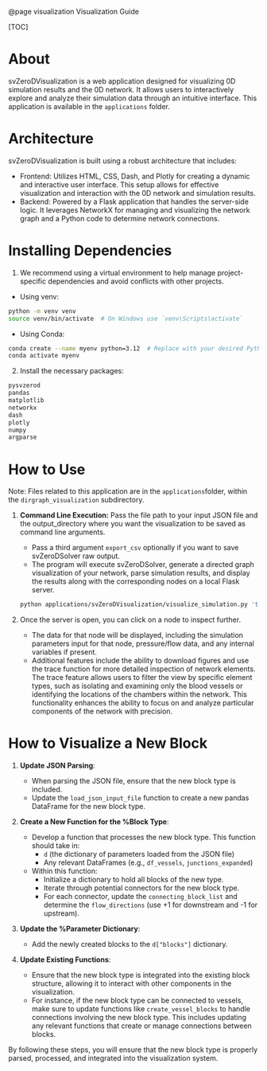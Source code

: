 @page visualization Visualization Guide

[TOC]

# About

svZeroDVisualization is a web application designed for visualizing 0D simulation results and the 0D network. It allows users to interactively explore and analyze their simulation data through an intuitive interface. 
This application is available in the  `applications` folder.


# Architecture
svZeroDVisualization is built using a robust architecture that includes:
- Frontend: Utilizes HTML, CSS, Dash, and Plotly for creating a dynamic and interactive user interface. This setup allows for effective visualization and interaction with the 0D network and simulation results.
- Backend: Powered by a Flask application that handles the server-side logic. It leverages NetworkX for managing and visualizing the network graph and a Python code to determine network connections.

# Installing Dependencies 
1. We recommend using a virtual environment to help manage project-specific 
dependencies and avoid conflicts with other projects.
- Using venv:
```bash
python -m venv venv
source venv/bin/activate  # On Windows use `venv\Scripts\activate`
```
- Using Conda:
```bash
conda create --name myenv python=3.12  # Replace with your desired Python version
conda activate myenv
```

2. Install the necessary packages:
```bash
pysvzerod
pandas
matplotlib
networkx
dash
plotly
numpy
argparse
```


# How to Use
Note: Files related to this application are in the `applications`folder, within the `dirgraph_visualization` subdirectory.

1. **Command Line Execution:** Pass the file path to your input JSON file and the output_directory where you want the visualization to be saved as command line arguments. 
    - Pass a third argument `export_csv` optionally if you want to save svZeroDSolver raw output.
    - The program will execute svZeroDSolver, generate a directed graph visualization of your network, parse simulation results, 
      and display the results along with the corresponding nodes on a local Flask server.

    ```bash
    python applications/svZeroDVisualization/visualize_simulation.py 'tests/cases/chamber_elastance_inductor.json' './output/circuit_img/dir_graph'
    ```

2. Once the server is open, you can click on a node to inspect further. 
    - The data for that node will be displayed, including the simulation parameters input for that node, pressure/flow data, and any internal variables if present. 
    - Additional features include the ability to download figures and use the trace function 
   for more detailed inspection of network elements. The trace feature allows users to filter the 
   view by specific element types, such as isolating and examining only the blood vessels or 
   identifying the locations of the chambers within the network. This functionality enhances the 
   ability to focus on and analyze particular components of the network with precision.

   
# How to Visualize a New Block
1. **Update JSON Parsing**:
   - When parsing the JSON file, ensure that the new block type is included. 
   - Update the `load_json_input_file` function to create a new pandas DataFrame for the new block type.

2. **Create a New Function for the %Block Type**:
   - Develop a function that processes the new block type. This function should take in:
     - `d` (the dictionary of parameters loaded from the JSON file)
     - Any relevant DataFrames (e.g., `df_vessels`, `junctions_expanded`)
   - Within this function:
     - Initialize a dictionary to hold all blocks of the new type.
     - Iterate through potential connectors for the new block type.
     - For each connector, update the `connecting_block_list` and determine the `flow_directions` (use +1 for downstream and -1 for upstream).

3. **Update the %Parameter Dictionary**:
   - Add the newly created blocks to the `d["blocks"]` dictionary.
   
4. **Update Existing Functions**:
   - Ensure that the new block type is integrated into the existing block structure, allowing it to interact with other components in the visualization.
   - For instance, if the new block type can be connected to vessels, make sure to update functions like `create_vessel_blocks` to handle connections involving the new block type. 
This includes updating any relevant functions that create or manage connections between blocks.

By following these steps, you will ensure that the new block type is properly parsed, processed, and integrated into the visualization system.
